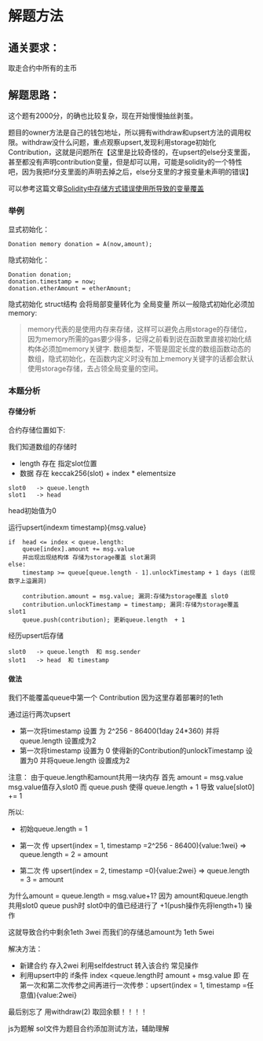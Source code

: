 # 解题方法



## 通关要求：

取走合约中所有的主币

## 解题思路：
这个题有2000分，的确也比较复杂，现在开始慢慢抽丝剥茧。

题目的owner方法是自己的钱包地址，所以拥有withdraw和upsert方法的调用权限。withdraw没什么问题，重点观察upsert,发现利用storage初始化Contribution，这就是问题所在【这里是比较奇怪的，在upsert的else分支里面，甚至都没有声明contribution变量，但是却可以用，可能是solidity的一个特性吧，因为我把if分支里面的声明去掉之后，else分支里的才报变量未声明的错误】

可以参考这篇文章[Solidity中存储方式错误使用所导致的变量覆盖
](https://www.freebuf.com/articles/blockchain-articles/175237.html) 

### 举例

显式初始化：
```
Donation memory donation = A(now,amount);
```

隐式初始化：
```
Donation donation;
donation.timestamp = now;
donation.etherAmount = etherAmount;
```

隐式初始化 struct结构 会将局部变量转化为 全局变量 所以一般隐式初始化必须加memory:

> memory代表的是使用内存来存储，这样可以避免占用storage的存储位，因为memory所需的gas要少得多，记得之前看到说在函数里直接初始化结构体必须加memory关键字.
> 数组类型，不管是固定长度的数组函数动态的数组，隐式初始化，在函数内定义时没有加上memory关键字的话都会默认使用storage存储，去占领全局变量的空间。


### 本题分析 

#### 存储分析
合约存储位置如下:

我们知道数组的存储时 
- length  存在 指定slot位置 
- 数据  存在   keccak256(slot) + index * elementsize


```
slot0   -> queue.length 
slot1   -> head
```
head初始值为0

运行upsert(indexm timestamp){msg.value}
```
if  head <= index < queue.length:  
    queue[index].amount += msg.value
    并出现出现结构体 存储为storage覆盖 slot漏洞
else:
    timestamp >= queue[queue.length - 1].unlockTimestamp + 1 days (出现数字上溢漏洞)
    
    contribution.amount = msg.value; 漏洞:存储为storage覆盖 slot0
    contribution.unlockTimestamp = timestamp; 漏洞:存储为storage覆盖 slot1
    queue.push(contribution); 更新queue.length  + 1
```

经历upsert后存储
```
slot0   -> queue.length  和 msg.sender
slot1   -> head  和 timestamp
```

#### 做法
我们不能覆盖queue中第一个 Contribution 因为这里存着部署时的1eth

通过运行两次upsert 
- 第一次将timestamp 设置 为 2^256 - 86400(1day 24*360) 并将queue.length 设置成为2 
- 第一次将timestamp 设置为 0 使得新的Contribution的unlockTimestamp 设置为0 并将queue.length 设置成为2

注意：
由于queue.length和amount共用一块内存 
首先 amount = msg.value msg.value值存入slot0
而  queue.push 使得 queue.length + 1 导致 value[slot0] += 1

所以:
- 初始queue.length = 1 
- 第一次 传 upsert(index = 1,  timestamp =2^256 - 86400){value:1wei} => queue.length = 2 = amount

- 第二次 传 upsert(index = 2,  timestamp =0){value:2wei} => queue.length = 3 = amount

为什么amount = queue.length = msg.value+1?
因为 amount和queue.length 共用slot0
queue push时 slot0中的值已经进行了 +1(push操作先将length+1) 操作

这就导致合约中剩余1eth 3wei 而我们的存储总amount为 1eth 5wei

解决方法：
- 新建合约 存入2wei 利用selfdestruct 转入该合约  常见操作
- 利用upsert中的 if条件 index <queue.length时 amount + msg.value 即 在第一次和第二次传参之间再进行一次传参：upsert(index = 1,  timestamp =任意值){value:2wei}




最后别忘了 用withdraw(2) 取回余额！！！！

js为题解
sol文件为题目合约添加测试方法，辅助理解